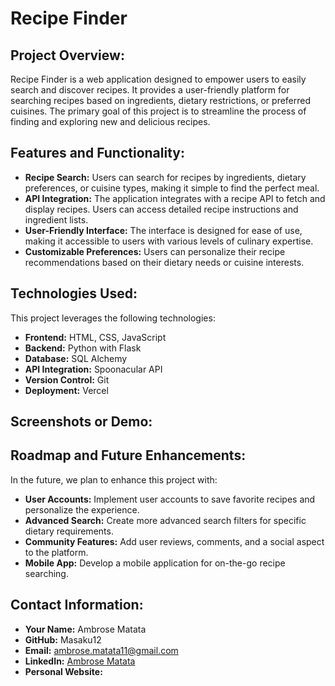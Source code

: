# Recipe Finder

## Project Overview:

Recipe Finder is a web application designed to empower users to easily search and discover recipes. It provides a user-friendly platform for searching recipes based on ingredients, dietary restrictions, or preferred cuisines. The primary goal of this project is to streamline the process of finding and exploring new and delicious recipes.

## Features and Functionality:

- **Recipe Search:** Users can search for recipes by ingredients, dietary preferences, or cuisine types, making it simple to find the perfect meal.
- **API Integration:** The application integrates with a recipe API to fetch and display recipes. Users can access detailed recipe instructions and ingredient lists.
- **User-Friendly Interface:** The interface is designed for ease of use, making it accessible to users with various levels of culinary expertise.
- **Customizable Preferences:** Users can personalize their recipe recommendations based on their dietary needs or cuisine interests.

## Technologies Used:

This project leverages the following technologies:

- **Frontend:** HTML, CSS, JavaScript
- **Backend:** Python with Flask
- **Database:** SQL Alchemy
- **API Integration:** Spoonacular API
- **Version Control:** Git
- **Deployment:** Vercel

## Screenshots or Demo:

## Roadmap and Future Enhancements:

In the future, we plan to enhance this project with:

- **User Accounts:** Implement user accounts to save favorite recipes and personalize the experience.
- **Advanced Search:** Create more advanced search filters for specific dietary requirements.
- **Community Features:** Add user reviews, comments, and a social aspect to the platform.
- **Mobile App:** Develop a mobile application for on-the-go recipe searching.

## Contact Information:

- **Your Name:** Ambrose Matata
- **GitHub:** Masaku12
- **Email:** ambrose.matata11@gmail.com
- **LinkedIn:** [Ambrose Matata](https://www.linkedin.com/in/ambrosematata/)
- **Personal Website:** 